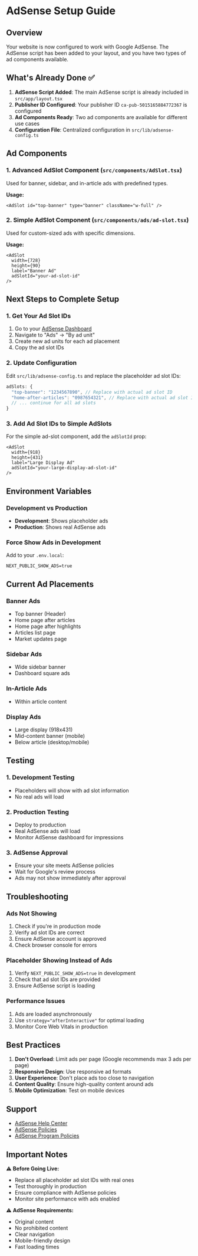# AdSense Setup Guide

## Overview
Your website is now configured to work with Google AdSense. The AdSense script has been added to your layout, and you have two types of ad components available.

## What's Already Done ✅

1. **AdSense Script Added**: The main AdSense script is already included in `src/app/layout.tsx`
2. **Publisher ID Configured**: Your publisher ID `ca-pub-5015165884772367` is configured
3. **Ad Components Ready**: Two ad components are available for different use cases
4. **Configuration File**: Centralized configuration in `src/lib/adsense-config.ts`

## Ad Components

### 1. Advanced AdSlot Component (`src/components/AdSlot.tsx`)
Used for banner, sidebar, and in-article ads with predefined types.

**Usage:**
```tsx
<AdSlot id="top-banner" type="banner" className="w-full" />
```

### 2. Simple AdSlot Component (`src/components/ads/ad-slot.tsx`)
Used for custom-sized ads with specific dimensions.

**Usage:**
```tsx
<AdSlot 
  width={728} 
  height={90} 
  label="Banner Ad" 
  adSlotId="your-ad-slot-id"
/>
```

## Next Steps to Complete Setup

### 1. Get Your Ad Slot IDs
1. Go to your [AdSense Dashboard](https://www.google.com/adsense)
2. Navigate to "Ads" → "By ad unit"
3. Create new ad units for each ad placement
4. Copy the ad slot IDs

### 2. Update Configuration
Edit `src/lib/adsense-config.ts` and replace the placeholder ad slot IDs:

```typescript
adSlots: {
  "top-banner": "1234567890", // Replace with actual ad slot ID
  "home-after-articles": "0987654321", // Replace with actual ad slot ID
  // ... continue for all ad slots
}
```

### 3. Add Ad Slot IDs to Simple AdSlots
For the simple ad-slot component, add the `adSlotId` prop:

```tsx
<AdSlot 
  width={918} 
  height={431} 
  label="Large Display Ad" 
  adSlotId="your-large-display-ad-slot-id"
/>
```

## Environment Variables

### Development vs Production
- **Development**: Shows placeholder ads
- **Production**: Shows real AdSense ads

### Force Show Ads in Development
Add to your `.env.local`:
```
NEXT_PUBLIC_SHOW_ADS=true
```

## Current Ad Placements

### Banner Ads
- Top banner (Header)
- Home page after articles
- Home page after highlights
- Articles list page
- Market updates page

### Sidebar Ads
- Wide sidebar banner
- Dashboard square ads

### In-Article Ads
- Within article content

### Display Ads
- Large display (918x431)
- Mid-content banner (mobile)
- Below article (desktop/mobile)

## Testing

### 1. Development Testing
- Placeholders will show with ad slot information
- No real ads will load

### 2. Production Testing
- Deploy to production
- Real AdSense ads will load
- Monitor AdSense dashboard for impressions

### 3. AdSense Approval
- Ensure your site meets AdSense policies
- Wait for Google's review process
- Ads may not show immediately after approval

## Troubleshooting

### Ads Not Showing
1. Check if you're in production mode
2. Verify ad slot IDs are correct
3. Ensure AdSense account is approved
4. Check browser console for errors

### Placeholder Showing Instead of Ads
1. Verify `NEXT_PUBLIC_SHOW_ADS=true` in development
2. Check that ad slot IDs are provided
3. Ensure AdSense script is loading

### Performance Issues
1. Ads are loaded asynchronously
2. Use `strategy="afterInteractive"` for optimal loading
3. Monitor Core Web Vitals in production

## Best Practices

1. **Don't Overload**: Limit ads per page (Google recommends max 3 ads per page)
2. **Responsive Design**: Use responsive ad formats
3. **User Experience**: Don't place ads too close to navigation
4. **Content Quality**: Ensure high-quality content around ads
5. **Mobile Optimization**: Test on mobile devices

## Support

- [AdSense Help Center](https://support.google.com/adsense)
- [AdSense Policies](https://support.google.com/adsense/answer/48182)
- [AdSense Program Policies](https://support.google.com/adsense/answer/48182)

## Important Notes

⚠️ **Before Going Live:**
- Replace all placeholder ad slot IDs with real ones
- Test thoroughly in production
- Ensure compliance with AdSense policies
- Monitor site performance with ads enabled

⚠️ **AdSense Requirements:**
- Original content
- No prohibited content
- Clear navigation
- Mobile-friendly design
- Fast loading times 